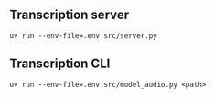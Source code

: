 ## Transcription server

```
uv run --env-file=.env src/server.py
```

## Transcription CLI

```shell
uv run --env-file=.env src/model_audio.py <path>
```

